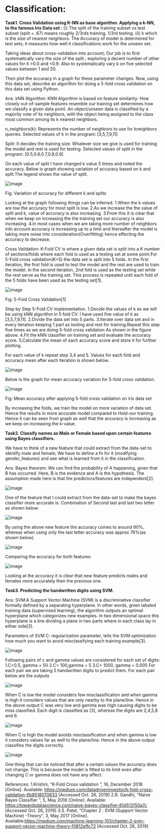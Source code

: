 # Classification:

**Task1. Cross Validation using K-NN as base algorithm. Applying a k-NN, to the famous Iris Data set :** 
(i) The split of the training subset vs test subset (split = .67) means roughly 2/3rds training, 1/3rd testing.
(ii) k which is the size of nearest neighbors. The Accuracy of model is determined for test sets; it measures how well it classifications work for the unseen set.

Taking ideas about cross-validation into account; Our job is to first systematically vary the size of the split ; exploring a decent number of other values for it >0.0 and <0.9. Also to systematically vary k on five selected values between 1 and 20.

Then plot the accuracy in a graph for these parameter changes. Now, using this data set, describe an algorithm for doing a 5-fold cross validation on this data set using Python.

Ans. kNN Algorithm: KNN Algorithm is based on feature similarity: How closely out-of-sample features resemble our training set determines how we classify a given data point.
An object/unseen data is classified by a majority vote of its neighbors, with the object being assigned to the class most common among its k nearest neighbors.

n_neighbors(k): Represents the number of neighbors to use for kneighbors queries.
Selected values of k in the program: [3,5,7,9,11]

Split: It decides the training size. Whatever size we give is used for training the model and rest is used for testing. Selected values of split in the program: [0.5,0.6,0.7,0.8,0.9]

On each value of split I have changed k value 5 times and noted the accuracy. Below is graph showing variation of accuracy based on k and split.The legend shows the value of split. 

![image](https://user-images.githubusercontent.com/26432753/72310548-ee966d80-3679-11ea-8ace-d3225926a42e.png)

Fig: Variation of accuracy for different k and splits

Looking at the graph following things can be inferred.
1.When the k values are low the accuracy for most split is low.
2.As we increase the the value of split and k, value of accuracy is also increasing.
3.From this it is clear that when we keep on increasing the the training set our accuracy is also increasing.
4.In most cases when we are taking more number of neighbors into account accuracy is increasing up to a limit and thereafter the model is taking more noise into consideration(Overfitting) hence effecting the accuracy to decrease.

Cross Validation: K-Fold CV is where a given data set is split into a K number of sections/folds where each fold is used as a testing set at some point.For 5-Fold cross validation(K=5) the data set is split into 5 folds. In the first iteration, the first fold is used to test the model and the rest are used to train the model. In the second iteration, 2nd fold is used as the testing set while the rest serve as the training set. This process is repeated until each fold of the 5 folds have been used as the testing set[1].


![image](https://user-images.githubusercontent.com/26432753/72310561-f6561200-3679-11ea-8342-7c5e37987033.png)

Fig: 5-Fold Cross Validation[1]


Step by Step 5-Fold CV implementation.
1.Decide the values of k as we will be using kNN algorithm in 5 fold CV. I have used five value of k as [3,5,7,9,11].
2.Divide the data set into 5 parts.
3.Iterate over data set and in every iteration keeping 1 part as testing and rest for training.Repeat this step five times as we are doing 5-fold cross validation As shown in the figure above.
4.Fit the kNN classifier on training set and evaluate the accuracy score.
5.Calculate the mean of each accuracy score and store it for further plotting.

For each value of k repeat step 3,4 and 5.
Values for each fold and accuracy mean after each iteration is shown below.

![image](https://user-images.githubusercontent.com/26432753/72310568-fb1ac600-3679-11ea-89a9-5a0f2b2ec1b7.png)

Below is the graph for mean accuracy variation for 5-fold cross validation. 

![image](https://user-images.githubusercontent.com/26432753/72310579-ffdf7a00-3679-11ea-9838-5278f2bf8b37.png)

Fig: Mean accuracy after applying 5-fold cross validation on iris data set

By increasing the folds, we train the model on more variation of data set. Hence the results in more accurate model compared to Hold-our training.
Hence it can be seen from graph as well that the accuracy is increasing as we keep on increasing the k-value.  

**Task2. Classify names as Male or Female based upon certain features using Bayes classifiers.**

We have to think of a new feature that could extract from the data-set to identify male and female; We have to define a fn for it (modifying gender_features) and see what is learned from it in the classification.

Ans: Bayes theorem: We can find the probability of A happening, given that B has occurred. Here, B is the evidence and A is the hypothesis. The assumption made here is that the predictors/features are independent[2].

![image](https://user-images.githubusercontent.com/26432753/72310590-07068800-367a-11ea-92c7-b3235ae1bc51.png)

One of the feature that I could extract from the data-set to make the bayes classifier more accurate is:
Combination of Second last and last two letter as shown below: 

![image](https://user-images.githubusercontent.com/26432753/72310600-0b32a580-367a-11ea-96a7-3fc0be092b79.png)

By using the above new feature the accuracy comes to around 80%, whereas when using only the last letter accuracy was approx 76%(as shown below).

![image](https://user-images.githubusercontent.com/26432753/72310611-1259b380-367a-11ea-9009-ba3e6f18ee6d.png)

Comparing the accuracy for both features:

![image](https://user-images.githubusercontent.com/26432753/72310621-1685d100-367a-11ea-8895-c3e5cc333496.png)

Looking at the accuracy it is clear that new feature predicts males and females more accurately then the previous one.


**Task3. Predicting the handwritten digits using SVM.**

Ans: SVM:A Support Vector Machine (SVM) is a discriminative classifier formally defined by a separating hyperplane. In other words, given labeled training data (supervised learning), the algorithm outputs an optimal hyperplane which categorizes new examples. In two dimensional space this hyperplane is a line dividing a plane in two parts where in each class lay in either side[3].



Parameters of SVM
C: regularization parameter, tells the SVM optimization how much you want to avoid misclassifying each training example[3].

![image](https://user-images.githubusercontent.com/26432753/72310711-4f25aa80-367a-11ea-80af-0fbdd7a6cec1.png)

Following pairs of c and gamma values are considered for each set of digits:
1.C=0.5, gamma = 50
2.C= 100,gamma = 5
3.C= 1000, gamma = 0.005
For each pair we are taking 5 handwritten digits to predict them. For each pair below are the outputs

![image](https://user-images.githubusercontent.com/26432753/72310775-9318af80-367a-11ea-8f24-86ad9b13a45a.png)


When C is low the model considers few misclassification and when gamma is high it considers values that are only nearby to the plane/line. Hence in the above output C was very low and gamma was high causing digits to be miss classified. Each digit is classified as [3], whereas the digits are 2,4,5,8 and 9.


![image](https://user-images.githubusercontent.com/26432753/72310818-ae83ba80-367a-11ea-8160-df8e3dd84ad9.png)

When C is high the model avoids misclassification and when gamma is low it considers values far as well to the plane/line. Hence in the above output classifies the digits correctly.

![image](https://user-images.githubusercontent.com/26432753/72310841-be9b9a00-367a-11ea-84a0-77dc9d91d72d.png)

One thing that can be noticed that after a certain values the accuracy does not change. This is because the model is fitted to its limit even after changing C or gamma does not have any affect.

                  
References:
1.Krishni, “K-Fold Cross validation ”, 16, December 2018 [Online]. Available: https://medium.com/datadriveninvestor/k-fold-cross-validation-6b8518070833 [Accessed Oct. 26, 2019]
2.R. Gandhi, “Naive Bayes Classifier ”, 5, May 2018 [Online]. Available: https://towardsdatascience.com/naive-bayes-classifier-81d512f50a7c [Accessed Oct. 26, 2019]
3.S. Patel, “Chapter 2 : SVM (Support Vector Machine) -Theory”, 3, May 2017 [Online]. Available:https://medium.com/machine-learning-101/chapter-2-svm-support-vector-machine-theory-f0812effc72 [Accessed Oct. 26, 2019]
